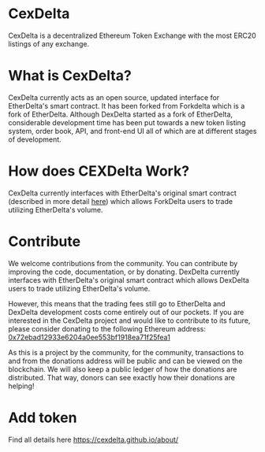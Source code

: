 # CexDelta

CexDelta is a decentralized Ethereum Token Exchange with the most ERC20 listings of any exchange.


# What is CexDelta?
CexDelta currently acts as an open source, updated interface for EtherDelta's smart contract. It has been forked from Forkdelta which is a fork of EtherDelta. Although DexDelta started as a fork of EtherDelta, considerable development time has been put towards a new token listing system, order book, API, and front-end UI all of which are at different stages of development. 


# How does CEXDelta Work?
CexDelta currently interfaces with EtherDelta's original smart contract (described in more detail [here](https://www.reddit.com/r/EtherDelta/comments/6kdiyl/smart_contract_overview/)) which allows ForkDelta users to trade utilizing EtherDelta's volume.


# Contribute
We welcome contributions from the community. You can contribute by improving the code, documentation, or by donating. 
DexDelta currently interfaces with EtherDelta's original smart contract which allows DexDelta users to trade utilizing EtherDelta's volume. 

However, this means that the trading fees still go to EtherDelta and DexDelta development costs come entirely out of our pockets. If you are interested in the CexDelta project and would like to contribute to its future, please consider donating to the following Ethereum address: <a href="https://etherscan.io/address/0x72ebad12933e6204a0ee553bf1918ea71f25fea1">0x72ebad12933e6204a0ee553bf1918ea71f25fea1</a>

As this is a project by the community, for the community, transactions to and from the donations address will be public and can be viewed on the blockchain. We will also keep a public ledger of how the donations are distributed. That way, donors can see exactly how their donations are helping!

# Add token

Find all details here https://cexdelta.github.io/about/
